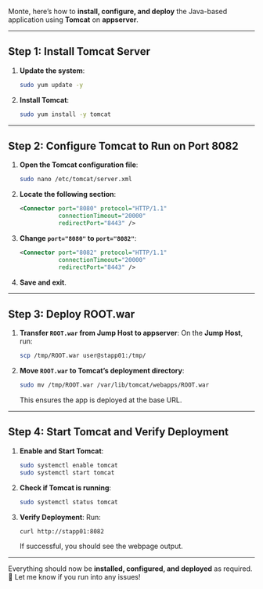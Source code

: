 Monte, here’s how to **install, configure, and deploy** the Java-based application using **Tomcat** on **appserver**.

---

## **Step 1: Install Tomcat Server**
1. **Update the system**:
   ```bash
   sudo yum update -y
   ```
2. **Install Tomcat**:
   ```bash
   sudo yum install -y tomcat
   ```

---

## **Step 2: Configure Tomcat to Run on Port 8082**
1. **Open the Tomcat configuration file**:
   ```bash
   sudo nano /etc/tomcat/server.xml
   ```
2. **Locate the following section**:
   ```xml
   <Connector port="8080" protocol="HTTP/1.1"
              connectionTimeout="20000"
              redirectPort="8443" />
   ```
3. **Change `port="8080"` to `port="8082"`**:
   ```xml
   <Connector port="8082" protocol="HTTP/1.1"
              connectionTimeout="20000"
              redirectPort="8443" />
   ```
4. **Save and exit**.

---

## **Step 3: Deploy ROOT.war**
1. **Transfer `ROOT.war` from Jump Host to appserver**:
   On the **Jump Host**, run:
   ```bash
   scp /tmp/ROOT.war user@stapp01:/tmp/
   ```

2. **Move `ROOT.war` to Tomcat’s deployment directory**:
   ```bash
   sudo mv /tmp/ROOT.war /var/lib/tomcat/webapps/ROOT.war
   ```
   This ensures the app is deployed at the base URL.

---

## **Step 4: Start Tomcat and Verify Deployment**
1. **Enable and Start Tomcat**:
   ```bash
   sudo systemctl enable tomcat
   sudo systemctl start tomcat
   ```

2. **Check if Tomcat is running**:
   ```bash
   sudo systemctl status tomcat
   ```

3. **Verify Deployment**:
   Run:
   ```bash
   curl http://stapp01:8082
   ```
   If successful, you should see the webpage output.

---

Everything should now be **installed, configured, and deployed** as required. 🚀 Let me know if you run into any issues!